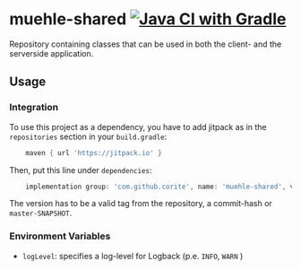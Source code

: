 # muehle-shared [![Java CI with Gradle](https://github.com/corite/muehle-client/actions/workflows/build.yml/badge.svg)](https://github.com/corite/muehle-client/actions/workflows/build.yml)
Repository containing classes that can be used in both the client- and the serverside application. 
## Usage
### Integration
To use this project as a dependency, you have to add jitpack as in the `repositories` section in your `build.gradle`:
```groovy
    maven { url 'https://jitpack.io' }
```

Then, put this line under `dependencies`:
```groovy
    implementation group: 'com.github.corite', name: 'muehle-shared', version: 'master-SNAPSHOT'
```
The version has to be a valid tag from the repository, a commit-hash or `master-SNAPSHOT`.
### Environment Variables
- `logLevel`: specifies a log-level for Logback (p.e. `INFO`, `WARN` )

